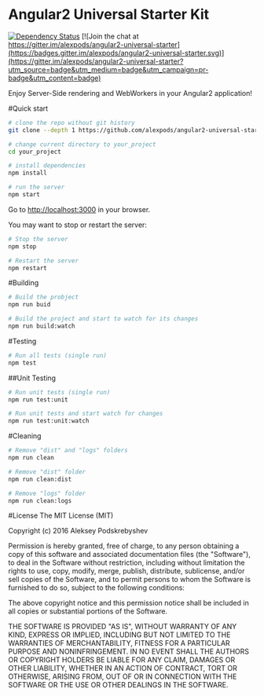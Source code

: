 # Angular2 Universal Starter Kit

[![Dependency Status](https://david-dm.org/alexpods/angular2-universal-starter.svg)](https://david-dm.org/alexpods/angular2-universal-starter)
[![Join the chat at https://gitter.im/alexpods/angular2-universal-starter](https://badges.gitter.im/alexpods/angular2-universal-starter.svg)](https://gitter.im/alexpods/angular2-universal-starter?utm_source=badge&utm_medium=badge&utm_campaign=pr-badge&utm_content=badge)

Enjoy Server-Side rendering and WebWorkers in your Angular2 application!

#Quick start
```bash
# clone the repo without git history
git clone --depth 1 https://github.com/alexpods/angular2-universal-starter.git your_poject

# change current directory to your_project
cd your_project

# install dependencies
npm install

# run the server
npm start
```
Go to [http://localhost:3000](http://localhost:3000 ) in your browser.

You may want to stop or restart the server:
```bash
# Stop the server
npm stop

# Restart the server
npm restart
```

#Building
```bash
# Build the probject
npm run buid

# Build the project and start to watch for its changes
npm run build:watch
```

#Testing
```bash
# Run all tests (single run)
npm test
```

##Unit Testing
```bash
# Run unit tests (single run)
npm run test:unit

# Run unit tests and start watch for changes
npm run test:unit:watch
```

#Cleaning
```bash
# Remove "dist" and "logs" folders
npm run clean

# Remove "dist" folder
npm run clean:dist

# Remove "logs" folder
npm run clean:logs
```

#License
The MIT License (MIT)

Copyright (c) 2016 Aleksey Podskrebyshev

Permission is hereby granted, free of charge, to any person obtaining a copy
of this software and associated documentation files (the "Software"), to deal
in the Software without restriction, including without limitation the rights
to use, copy, modify, merge, publish, distribute, sublicense, and/or sell
copies of the Software, and to permit persons to whom the Software is
furnished to do so, subject to the following conditions:

The above copyright notice and this permission notice shall be included in all
copies or substantial portions of the Software.

THE SOFTWARE IS PROVIDED "AS IS", WITHOUT WARRANTY OF ANY KIND, EXPRESS OR
IMPLIED, INCLUDING BUT NOT LIMITED TO THE WARRANTIES OF MERCHANTABILITY,
FITNESS FOR A PARTICULAR PURPOSE AND NONINFRINGEMENT. IN NO EVENT SHALL THE
AUTHORS OR COPYRIGHT HOLDERS BE LIABLE FOR ANY CLAIM, DAMAGES OR OTHER
LIABILITY, WHETHER IN AN ACTION OF CONTRACT, TORT OR OTHERWISE, ARISING FROM,
OUT OF OR IN CONNECTION WITH THE SOFTWARE OR THE USE OR OTHER DEALINGS IN THE
SOFTWARE.

